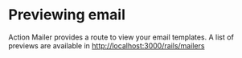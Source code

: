 # Previewing email

Action Mailer provides a route to view your email templates. A list of previews are available in [http://localhost:3000/rails/mailers](http://localhost:3000/rails/mailers)

